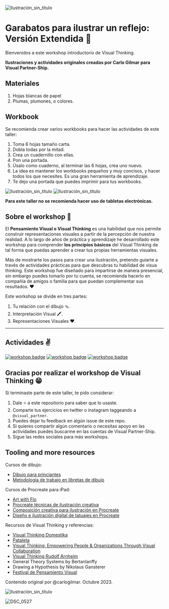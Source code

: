 ![Ilustración_sin_título](https://github.com/visualpartnership/9formasdeilustrarunreflejo/assets/17634377/1ad15b81-9bcd-4660-be3f-1b1f9eedfedd)

# Garabatos para ilustrar un reflejo: Versión Extendida 🎨

Bienvenidos a este workshop introductorio de Visual Thinking. 

**Ilustraciones y actividades originales creadas por Carlo Gilmar para Visual Partner-Ship.**

## Materiales

1. Hojas blancas de papel
2. Plumas, plumones, o colores.

## Workbook

Se recomienda crear varios workbooks para hacer las actividades de este taller:

1. Toma 6 hojas tamaño carta.
2. Dobla todas por la mitad.
3. Crea un cuadernillo con ellas.
4. Pon una portada.
5. Úsalo como cuaderno, al terminar las 6 hojas, crea uno nuevo.
6. La idea es mantener los workbooks pequeños y muy concisos, y hacer todos los que necesites. Es una gran herramienta de aprendizaje.
7. Te dejo una portada que puedes imprimir para tus workbooks.

![Ilustración_sin_título](https://github.com/visualpartnership/formasdeilustrarunreflejo/assets/17634377/1b46cc0b-cc18-48d6-bcd5-ad5a138c41bf)
![Ilustración_sin_título](https://github.com/visualpartnership/formasdeilustrarunreflejo/assets/17634377/7a9d36f8-fa9f-47ea-bb2e-4a5cc3b62629)


**Para este taller no se recomienda hacer uso de tabletas electrónicas.**

## Sobre el workshop 🎁

El **Pensamiento Visual o Visual Thinking** es una habilidad que nos permite construir representaciones visuales a partir de la percepción de nuestra realidad. A lo largo de años de práctica y aprendizaje he desarrollado este workshop para comprender **los principios básicos** del Visual Thinking de tal forma que puedas aprender a crear tus propias herramientas visuales.

Más de mostrarte los pasos para crear una ilustración, pretendo guiarte a través de actividades prácticas para que descubras tu habilidad de visua thinking. Este workshop fue diseñado para impartirse de manera presencial, sin embargo puedes tomarlo por tu cuenta, se recomienda hacerlo en compañía de amigos o familia para que puedan complementar sus resultados. ❤️

Este workshop se divide en tres partes:

1. Tu relación con el dibujo 🩴.
2. Interpretación Visual 🖍️.
3. Representaciones Visuales ❤️.

---

## Actividades ✌️

[![workshop badge](https://img.shields.io/badge/🔗link-PARTE1-blue?style=for-the-badge)](parte_1.md)
[![workshop badge](https://img.shields.io/badge/🔗link-PARTE2-blue?style=for-the-badge)](parte_2.md)
[![workshop badge](https://img.shields.io/badge/🔗link-PARTE3-blue?style=for-the-badge)](parte_3.md)

## Gracias por realizar el workshop de Visual Thinking 😁

Si terminaste parte de este taller, te pido considerar:

1. Dale ⭐️ a este repositorio para saber que lo usaste.
2. Comparte tus ejercicios en twitter o instagram taggeando a `@visual_partner`.
3. Puedes dejar tu feedback en algún issue de este repo.
4. Si quieres compartir algún comentario o necesitas apoyo en las actividades puedes buscarme en las cuentas de Visual Partner-Ship.
5. Sigue las redes sociales para más workshops.

## Tooling and more resources

Cursos de dibujo:

- [Dibujo para princiantes](https://www.domestika.org/es/courses/138-dibujo-para-principiantes-nivel-1)
- [Metodología de trabajo en libretas de dibujo](https://www.domestika.org/es/courses/1967-metodologia-de-trabajo-en-libretas-de-dibujo/course)

Cursos de Procreate para iPad:

- [Art with Flo](https://www.youtube.com/@ArtwithFlo)
- [Procreate técnicas de ilustración creativa](https://www.domestika.org/es/courses/946-procreate-tecnicas-de-ilustracion-creativa/course)
- [Composición creativa para ilustración en Procreate](https://www.domestika.org/es/courses/1509-composicion-creativa-para-ilustracion-con-procreate/course)
- [Diseño e ilustración digital de tatuajes en Procreate](https://www.domestika.org/es/courses/468-diseno-e-ilustracion-digital-de-tatuajes-con-procreate/course)

Recursos de Visual Thinking y referencias:

- [Visual Thinking Domestika](https://www.domestika.org/es/courses/3825-visual-thinking-organiza-y-presenta-ideas-potentes)
- [Pataleta](https://pataleta.net/aprendizaje/)
- [Visual Thinking: Empowering People & Organizations Through Visual Collaboration](https://www.amazon.com.mx/Visual-Thinking-Empowering-Organizations-Collaboration/dp/9063694539)
- [Visual Thinking Rudolf Arnheim](https://www.amazon.com.mx/Visual-Thinking-Rudolf-Arnheim/dp/0520242262/)
- General Theory Systems by Bertanlanffy
- Drawing a Hypothesis by Nikolaus Gansterer
- [Festival de Pensamiento Visual](https://instagram.com/imaginadibujacrea?igshid=NTc4MTIwNjQ2YQ==)

Contenido original por @carlogilmar. Octubre 2023.

![Ilustración_sin_título](https://github.com/visualpartnership/formasdeilustrarunreflejo/assets/17634377/7984547b-a17d-41f8-b290-2c1c24e0a740)

![DSC_0527](https://github.com/visualpartnership/formasdeilustrarunreflejo/assets/17634377/e84d8736-eaf5-4d13-bb22-6984320d87f6)

